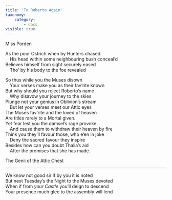 ```yaml
---
title: 'To Roberto Again'
taxonomy:
    category:
        - docs
visible: true
---
```


<div class="author">Miss Porden</div>

As the poor Ostrich when by Hunters chased  
&emsp;His head within some neighbouring bush conceal’d  
Believes himself from sight securely eased  
&emsp;Tho’ by his body to the foe revealed  
  
So thus while you the Muses disown  
&emsp;Your verses make you as their fav’rite known  
But why should you reject Roberto’s name  
&emsp;Why disavow your journey to the skies  
Plunge not your genius in Oblivion’s stream  
&emsp;But let your verses meet our Attic eyes  
The Muses fav’rite and the loved of heaven  
Are titles rarely to a Mortal given.  
Yet fear lest you the damsel’s rage provoke  
&emsp;And cause them to withdraw their heaven by fire  
Think you they’ll favour those, who e’en in joke  
&emsp;Deny the sacred favour they inspire  
Besides how can you doubt Thalia’s aid  
&emsp;After the promises that she has made.  
  
The Genii of the Attic Chest  

---

We know not good sir if by you it is noted  
But next Tuesday’s the Night to the Muses devoted  
When if from *your Castle* you’ll deign to descend  
Your presence much glee to the assembly will lend